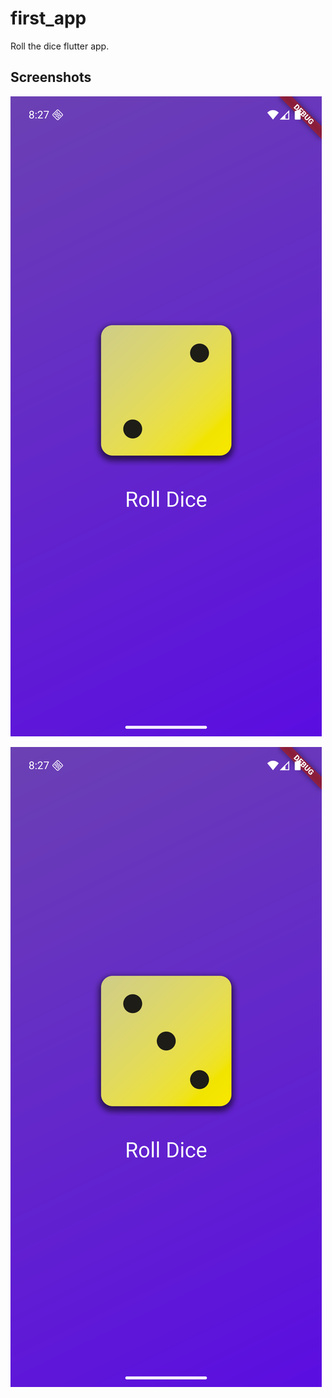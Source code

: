# first_app

Roll the dice flutter app.

## Screenshots

![alt text](screenshots/Screenshot_1745947658.png)

![alt text](screenshots/Screenshot_1745947662.png)